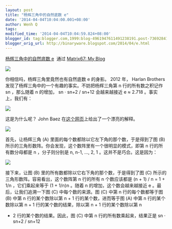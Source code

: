 ```yaml
---
layout: post
title: "杨辉三角中的自然底数 e"
date: '2014-04-04T10:04:00.001+08:00'
author: Wenh Q
tags:
modified_time: '2014-04-04T10:04:59.824+08:00'
blogger_id: tag:blogger.com,1999:blog-4961947611491238191.post-7369284161275769275
blogger_orig_url: http://binaryware.blogspot.com/2014/04/e.html
---
```

[杨辉三角中的自然底数
e](http://www.matrix67.com/blog/archives/5881)  通过 [Matrix67: My
Blog](http://www.matrix67.com/blog)


![](https://images-blogger-opensocial.googleusercontent.com/gadgets/proxy?url=http%3A%2F%2Fwww.matrix67.com%2Fblogimage_2014%2F201404031.png&container=blogger&gadget=a&rewriteMime=image%2F*)

你相信吗，杨辉三角里竟然也有自然底数 e 的身影。 2012 年， Harlan
Brothers 发现了杨辉三角中的一个有趣的事实。不妨把杨辉三角第 n
行的所有数之积记作 sn ，那么随着 n 的增加， sn · sn+2 / sn+12
会越来越接近 e ≈ 2.718 。事实上，我们有：

![](https://images-blogger-opensocial.googleusercontent.com/gadgets/proxy?url=http%3A%2F%2Fwww.matrix67.com%2Fblogimage_2014%2F201404032.png&container=blogger&gadget=a&rewriteMime=image%2F*)

这是为什么呢？ John Baez
在[这个网页](http://johncarlosbaez.wordpress.com/2014/02/12/triangular-numbers/)上给出了一个漂亮的解释。




![](https://images-blogger-opensocial.googleusercontent.com/gadgets/proxy?url=http%3A%2F%2Fwww.matrix67.com%2Fblogimage_2014%2F201404033.png&container=blogger&gadget=a&rewriteMime=image%2F*)

首先，让杨辉三角 (A) 里面的每个数都除以它左下角的那个数，于是得到了图
(B) 所示的三角形数阵。你会发现，这个数阵里有一个很明显的模式，即第 n
行的所有数分母都是 n ，分子则分别是 n, n-1, …, 2, 1
。这并不是巧合。这是因为：

![](https://images-blogger-opensocial.googleusercontent.com/gadgets/proxy?url=http%3A%2F%2Fwww.matrix67.com%2Fblogimage_2014%2F201404034.png&container=blogger&gadget=a&rewriteMime=image%2F*)

接下来，让图 (B) 里的所有数都除以它右下角的那个数，于是得到了图 (C)
所示的三角形数阵。容易看出，这个数阵第 n 行的所有 n 个数应该都是 (n + 1)
/ n = 1 + 1/n ，它们乘起来等于 (1 + 1/n)n 。随着 n
的增加，这个数会越来越接近 e 。最后，让我们追溯一下图 (C)
中每个数的来源。图 (C) 中第 n 行的每个数都等于图 (B) 中第 n
行的某个数除以第 n + 1 行的某个数，进而等于图 (A) 中第 n
行的某个数除以第 n + 1 行的某个数的结果，除以第 n + 1 行的某个数除以第 n
+ 2 行的某个数的结果。因此，图 (C) 中第 n 行的所有数乘起来，结果正是 sn
· sn+2 / sn+12
